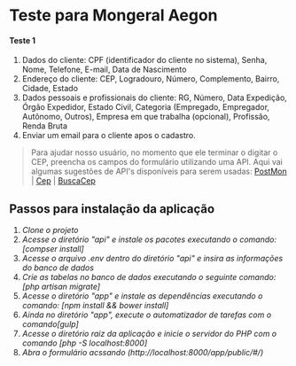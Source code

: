 # Teste para Mongeral Aegon

#### Teste 1

1. Dados do cliente: CPF (identificador do cliente no sistema), Senha, Nome, Telefone, E-mail, Data de Nascimento
2. Endereço do cliente: CEP, Logradouro, Número, Complemento, Bairro, Cidade, Estado
3. Dados pessoais e profissionais do cliente: RG, Número, Data Expedição, Órgão Expedidor, Estado Civil, Categoria (Empregado, Empregador, Autônomo, Outros), Empresa em que trabalha (opcional), Profissão, Renda Bruta
4. Enviar um email para o cliente  apos o cadastro.

> Para ajudar nosso usuário, no momento que ele terminar o digitar o CEP, preencha os campos do formulário utilizando uma API. Aqui vai algumas sugestões de API's disponíveis para serem usadas:
>[PostMon](http://postmon.com.br/) | [Cep](http://cep.correiocontrol.com.br/XXXXXXXX.json) | [BuscaCep](http://www.buscacep.correios.com.br/sistemas/buscacep/)


## Passos para instalação da aplicação

1. *Clone o projeto*
2. *Acesse o diretório "api" e instale os pacotes executando o comando: [compser install]*
3. *Acesse o arquivo .env dentro do diretório "api" e insira as informações do banco de dados*
4. *Crie as tabelas no banco de dados executando o seguinte comando: [php artisan migrate]*
5. *Acesse o diretório "app" e instale as dependências executando o comando: [npm install && bower install]*
6. *Ainda no diretório "app", execute o automatizador de tarefas com o comando[gulp]*
7. *Acesse o diretório raiz da aplicação e inicie o servidor do PHP com o comando [php -S localhost:8000]*
8. *Abra o formulário acssando (http://localhost:8000/app/public/#/)*



